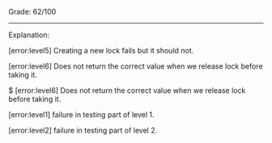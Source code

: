 Grade: 62/100

-------------------------

Explanation:

[error:level5] Creating a new lock fails but it should not.

[error:level6] Does not return the correct value when we release lock before taking it.

$ [error:level6] Does not return the correct value when we release lock before taking it.

[error:level1] failure in testing part of level 1.

[error:level2] failure in testing part of level 2.


